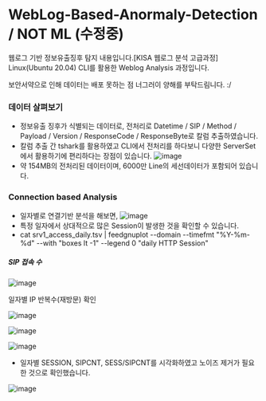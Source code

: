 # WebLog-Based-Anormaly-Detection / NOT ML (수정중)
웹로그 기반 정보유출징후 탐지 내용입니다.[KISA 웹로그 분석 고급과정]
Linux(Ubuntu 20.04) CLI를 활용한 Weblog Analysis 과정입니다.

보안서약으로 인해 데이터는 배포 못하는 점 너그러이 양해를 부탁드림니다. :/

### 데이터 살펴보기
* 정보유출 징후가 식별되는 데이터로, 전처리로 Datetime / SIP / Method / Payload / Version / ResponseCode / ResponseByte로 칼럼 추출하였습니다.
* 칼럼 추출 간 tshark를 활용하였고 CLI에서 전처리를 하다보니 다양한 ServerSet에서 활용하기에 편리하다는 장점이 있습니다.
![image](https://user-images.githubusercontent.com/47383452/141668694-5991c6e0-7566-4828-a291-abfcffff3e0b.png)
* 약 154MB의 전처리된 데이터이며, 6000만 Line의 세선데이터가 포함되어 있습니다.

### Connection based Analysis
* 일자별로 연결기반 분석을 해보면,
![image](https://user-images.githubusercontent.com/47383452/141672002-7acd0782-50b1-4da8-b6be-506b44f55c1d.png)
* 특정 일자에서 상대적으로 많은 Session이 발생한 것을 확인할 수 있습니다.
* cat srv1_access_daily.tsv | feedgnuplot --domain --timefmt "%Y-%m-%d" --with "boxes lt -1" --legend 0 "daily HTTP Session"

##### SIP 접속 수
![image](https://user-images.githubusercontent.com/47383452/141672273-7fddfc6b-9c45-4e5f-9ef0-437679151439.png)

일자별 IP 반복수(재방문) 확인

![image](https://user-images.githubusercontent.com/47383452/141672287-d6a13606-2c26-44a2-9ed2-a974a88a8d07.png)

![image](https://user-images.githubusercontent.com/47383452/141672674-3cb289d2-6fb3-4851-81da-1441f5cfad89.png)

![image](https://user-images.githubusercontent.com/47383452/141672741-1270a547-21c6-4872-bc84-44a46381944b.png)
* 일자별 SESSION, SIPCNT, SESS/SIPCNT를 시각화하였고 노이즈 제거가 필요한 것으로 확인했습니다.

![image](https://user-images.githubusercontent.com/47383452/141672840-f86d0f38-ac9a-4db7-b752-2ab8238d5ca0.png)

#

